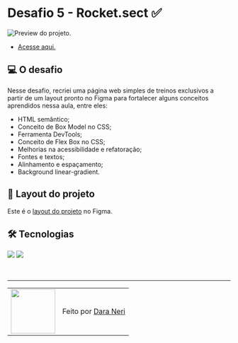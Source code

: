# Desafio 5 - Rocket.sect ✅

<img src="./.github/preview-desafio-05.png" alt="Preview do projeto." />

- <a href="">Acesse aqui.</a>

## 💻 O desafio

Nesse desafio, recriei uma página web simples de treinos exclusivos a partir de um layout pronto no Figma para fortalecer alguns conceitos aprendidos nessa aula, entre eles:

- HTML semântico;
- Conceito de Box Model no CSS;
- Ferramenta DevTools;
- Conceito de Flex Box no CSS;
- Melhorias na acessibilidade e refatoração;
- Fontes e textos;
- Alinhamento e espaçamento;
- Background linear-gradient.

## 🎨 Layout do projeto

Este é o <a href="https://www.figma.com/file/EdKjPWjC8ZlbnH4XzTObv2/Explorer/duplicate">layout do projeto</a> no Figma.

## 🛠 Tecnologias

<div>
    <img src="https://img.shields.io/badge/HTML5-E34F26?style=for-the-badge&logo=html5&logoColor=white" />
    <img src="https://img.shields.io/badge/CSS3-1572B6?style=for-the-badge&logo=css3&logoColor=white" />
</div>
<br>

<br>

---

<table>
  <tr>
    <td>
      <img src="https://github.com/daragneri.png" width="100px" />
    </td>
    <td>
      Feito por <a href="https://github.com/daragneri">Dara Neri</a>
    </td>
  </tr>
</table>
